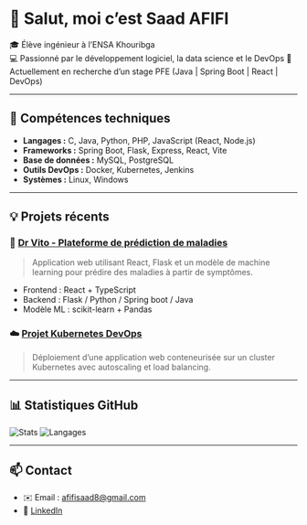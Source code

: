 # 👋 Salut, moi c’est Saad AFIFI

🎓 Élève ingénieur à l’ENSA Khouribga  
💻 Passionné par le développement logiciel, la data science et le DevOps 
🚀 Actuellement en recherche d’un stage PFE (Java | Spring Boot | React | DevOps)

---

## 🧰 Compétences techniques
- **Langages :** C, Java, Python, PHP, JavaScript (React, Node.js)
- **Frameworks :** Spring Boot, Flask, Express, React, Vite
- **Base de données :** MySQL, PostgreSQL
- **Outils DevOps :** Docker, Kubernetes, Jenkins
- **Systèmes :** Linux, Windows

---

## 💡 Projets récents

### 🔬 [Dr Vito - Plateforme de prédiction de maladies](https://github.com/ROBOT-DE-PREDICTION-DES-MALADIES/PredictionMaladie.git)
> Application web utilisant React, Flask et un modèle de machine learning pour prédire des maladies à partir de symptômes.
- Frontend : React + TypeScript
- Backend : Flask / Python / Spring boot / Java
- Modèle ML : scikit-learn + Pandas

### ☁️ [Projet Kubernetes DevOps](https://github.com/saadox215/k8s-project)
> Déploiement d’une application web conteneurisée sur un cluster Kubernetes avec autoscaling et load balancing.

---

## 📊 Statistiques GitHub
![Stats](https://github-readme-stats.vercel.app/api?username=saadox215&show_icons=true&theme=tokyonight)
![Langages](https://github-readme-stats.vercel.app/api/top-langs/?username=saadox215&layout=compact&theme=tokyonight)

---

## 📫 Contact
- ✉️ Email : afifisaad8@gmail.com
- 🔗 [LinkedIn](https://www.linkedin.com/in/saad-afifi/)
